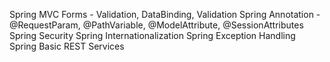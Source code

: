 Spring MVC Forms - Validation, DataBinding, Validation
Spring Annotation - @RequestParam, @PathVariable, @ModelAttribute, @SessionAttributes
Spring Security
Spring Internationalization
Spring Exception Handling
Spring Basic REST Services
